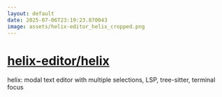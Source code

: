 ```yaml
---
layout: default
date: 2025-07-06T23:19:23.870043
image: assets/helix-editor_helix_cropped.png
---
```


# [helix-editor/helix](https://github.com/helix-editor/helix)

helix: modal text editor with multiple selections, LSP, tree-sitter, terminal focus
